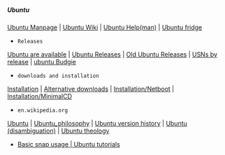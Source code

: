 ##### Ubuntu

[Ubuntu Manpage](http://manpages.ubuntu.com/) | [Ubuntu Wiki](https://wiki.ubuntu.com/) | [Ubuntu Help(man)](https://help.ubuntu.com/community/man) | [Ubuntu fridge](http://fridge.ubuntu.com/)

* `Releases`

[Ubuntu are available](http://releases.ubuntu.com/) | [Ubuntu Releases](https://wiki.ubuntu.com/Releases) | [Old Ubuntu Releases](http://old-releases.ubuntu.com/releases/) | [USNs by release](https://usn.ubuntu.com/releases/) | [ubuntu Budgie](https://ubuntubudgie.org/)

* `downloads and installation`

[Installation](https://help.ubuntu.com/community/Installation) | [Alternative downloads](https://www.ubuntu.com/download/alternative-downloads) | 
[Installation/Netboot](https://help.ubuntu.com/community/Installation/Netboot) | [Installation/MinimalCD](https://help.ubuntu.com/community/Installation/MinimalCD)

* `en.wikipedia.org`

[Ubuntu](https://en.wikipedia.org/wiki/Ubuntu) | [Ubuntu_philosophy](https://en.wikipedia.org/wiki/Ubuntu_philosophy) | [Ubuntu version history](https://en.wikipedia.org/wiki/Ubuntu_version_history) | [Ubuntu (disambiguation)](https://en.wikipedia.org/wiki/Ubuntu_(disambiguation)) | [Ubuntu theology](https://en.wikipedia.org/wiki/Ubuntu_theology)

* [Basic snap usage | Ubuntu tutorials](https://tutorials.ubuntu.com/tutorial/basic-snap-usage#0 "In this tutorial, we are going to cover the very basic on how to use snaps on your distributions, and the main benefits from them.")
